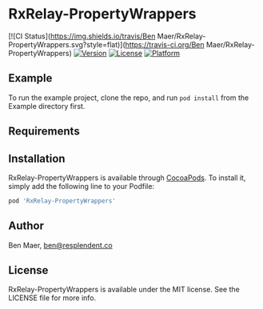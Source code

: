 # RxRelay-PropertyWrappers

[![CI Status](https://img.shields.io/travis/Ben Maer/RxRelay-PropertyWrappers.svg?style=flat)](https://travis-ci.org/Ben Maer/RxRelay-PropertyWrappers)
[![Version](https://img.shields.io/cocoapods/v/RxRelay-PropertyWrappers.svg?style=flat)](https://cocoapods.org/pods/RxRelay-PropertyWrappers)
[![License](https://img.shields.io/cocoapods/l/RxRelay-PropertyWrappers.svg?style=flat)](https://cocoapods.org/pods/RxRelay-PropertyWrappers)
[![Platform](https://img.shields.io/cocoapods/p/RxRelay-PropertyWrappers.svg?style=flat)](https://cocoapods.org/pods/RxRelay-PropertyWrappers)

## Example

To run the example project, clone the repo, and run `pod install` from the Example directory first.

## Requirements

## Installation

RxRelay-PropertyWrappers is available through [CocoaPods](https://cocoapods.org). To install
it, simply add the following line to your Podfile:

```ruby
pod 'RxRelay-PropertyWrappers'
```

## Author

Ben Maer, ben@resplendent.co

## License

RxRelay-PropertyWrappers is available under the MIT license. See the LICENSE file for more info.
